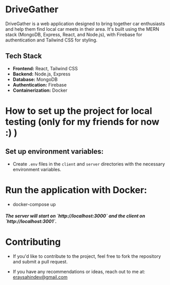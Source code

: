 # DriveGather

DriveGather is a web application designed to bring together car enthusiasts and help them find local car meets in their area. It's built using the MERN stack (MongoDB, Express, React, and Node.js), with Firebase for authentication and Tailwind CSS for styling.

## Tech Stack

- **Frontend:** React, Tailwind CSS
- **Backend:** Node.js, Express
- **Database:** MongoDB
- **Authentication:** Firebase
- **Containerization:** Docker

# How to set up the project for local testing (only for my friends for now :) )

## Set up environment variables:

- Create `.env` files in the `client` and `server` directories with the necessary environment variables.

# Run the application with Docker:

- docker-compose up

<h5>The server will start on `http://localhost:3000` and the client on `http://localhost:3001`.</h5>

# Contributing

- If you'd like to contribute to the project, feel free to fork the repository and submit a pull request.

- If you have any recommendations or ideas, reach out to me at: eraysahindev@gmail.com
